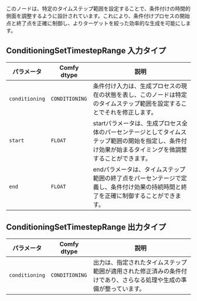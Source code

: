 このノードは、特定のタイムステップ範囲を設定することで、条件付けの時間的側面を調整するように設計されています。これにより、条件付けプロセスの開始点と終了点を正確に制御し、よりターゲットを絞った効率的な生成を可能にします。

## ConditioningSetTimestepRange 入力タイプ

| パラメータ | Comfy dtype | 説明 |
| --- | --- | --- |
| `conditioning` | `CONDITIONING` | 条件付け入力は、生成プロセスの現在の状態を表し、このノードは特定のタイムステップ範囲を設定することでそれを修正します。 |
| `start` | `FLOAT` | startパラメータは、生成プロセス全体のパーセンテージとしてタイムステップ範囲の開始を指定し、条件付け効果が始まるタイミングを微調整することができます。 |
| `end` | `FLOAT` | endパラメータは、タイムステップ範囲の終了点をパーセンテージで定義し、条件付け効果の持続時間と終了を正確に制御することができます。 |

## ConditioningSetTimestepRange 出力タイプ

| パラメータ | Comfy dtype | 説明 |
| --- | --- | --- |
| `conditioning` | `CONDITIONING` | 出力は、指定されたタイムステップ範囲が適用された修正済みの条件付けであり、さらなる処理や生成の準備が整っています。 |
